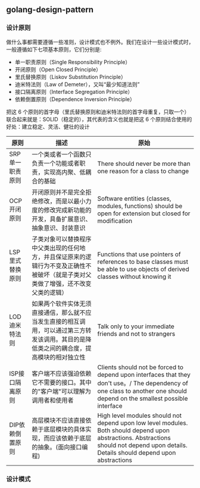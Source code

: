 ## golang-design-pattern


### 设计原则

做什么事都需要遵循一些准则，设计模式也不例外。我们在设计一些设计模式时，一般遵循如下七项基本原则，它们分别是:

* 单一职责原则（Single Responsibility Principle）
* 开闭原则（Open Closed Principle）
* 里氏替换原则（Liskov Substitution Principle）
* 迪米特法则（Law of Demeter），又叫“最少知道法则”
* 接口隔离原则（Interface Segregation Principle）
* 依赖倒置原则（Dependence Inversion Principle）

把这 6 个原则的首字母（里氏替换原则和迪米特法则的首字母重复，只取一个）联合起来就是：SOLID（稳定的），其代表的含义也就是把这 6 个原则结合使用的好处：建立稳定、灵活、健壮的设计

|  原则  | 描述  |  原始  |
| ----  |----   | ----   |
|SRP单一职责原则 |一个类或者一个函数只负责一个功能或者职责，实现高内聚、低耦合的基础  |There should never be more than one reason for a class to change |
|OCP开闭原则 |开闭原则并不是完全拒绝修改，而是以最小力度的修改完成新功能的开发，具备扩展意识、抽象意识、封装意识 |Software entities (classes, modules, functions) should be open for extension but closed for modification |
|LSP里式替换原则 |子类对象可以替换程序中父类出现的任何地方，并且保证原来的逻辑行为不变及正确性不被破坏（就是子类对父类做了增强，还不改变父类的逻辑）  |Functions that use pointers of references to base classes must be able to use  objects of  derived classes without knowing it  |
|LOD迪米特法则 |如果两个软件实体无须直接通信，那么就不应当发生直接的相互调用，可以通过第三方转发该调用。其目的是降低类之间的耦合度，提高模块的相对独立性  | Talk only to your immediate friends and not to strangers |
|ISP接口隔离原则 |客户端不应该强迫依赖它不需要的接口。其中的"客户端"可以理解为调用者和使用者  |Clients should not be forced to depend upon interfaces that they don't use。/ The dependency of one class to another one should depend on the smallest possible interface |
|DIP依赖倒置原则 |高层模块不应该直接依赖于底层模块的具体实现，而应该依赖于底层的抽象。(面向接口编程)|High level modules should not depend upon low level modules. Both should depend upon abstractions. Abstractions should not depend upon details. Details should depend upon abstractions |

### 设计模式